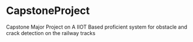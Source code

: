 # CapstoneProject
Capstone Major Project on A IIOT Based proficient system for obstacle and crack detection on the railway tracks
